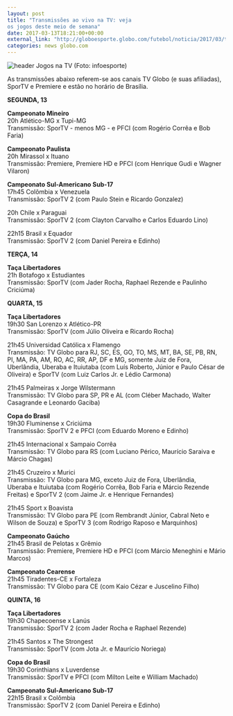 ```yaml
---
layout: post
title: "Transmissões ao vivo na TV: veja
os jogos deste meio de semana"
date: 2017-03-13T18:21:00+00:00
external_link: "http://globoesporte.globo.com/futebol/noticia/2017/03/transmissoes-ao-vivo-na-tv-veja-os-jogos-deste-meio-de-semana.html"
categories: news globo.com
---
```

 ![header Jogos na TV (Foto: infoesporte)](http://s2.glbimg.com/qnuAu1qIFFpd2ICyfCdetEB9agI=/0x0:689x86/690x86/s.glbimg.com/es/ge/f/original/2015/03/10/header_jogos-na-tv_2.jpg "header Jogos na TV (Foto: infoesporte)")  

As transmissões abaixo referem-se aos canais TV Globo (e suas afiliadas), SporTV e Premiere e estão no horário de Brasília.  
  
**SEGUNDA, 13**

**Campeonato Mineiro**  
20h Atlético-MG x Tupi-MG  
Transmissão: SporTV - menos MG - e PFCI (com Rogério Corrêa e Bob Faria)  
  
**Campeonato Paulista**  
20h Mirassol x Ituano  
Transmissão: Premiere, Premiere HD e PFCI (com Henrique Gudi e Wagner Vilaron)

**Campeonato Sul-Americano Sub-17**  
17h45 Colômbia x Venezuela  
Transmissão: SporTV 2 (com Paulo Stein e Ricardo Gonzalez)  
  
20h Chile x Paraguai  
Transmissão: SporTV 2 (com Clayton Carvalho e Carlos Eduardo Lino)

22h15 Brasil x Equador  
Transmissão: SporTV 2 (com Daniel Pereira e Edinho)

**TERÇA, 14**

**Taça Libertadores**  
21h Botafogo x Estudiantes  
Transmissão:&nbsp;SporTV (com Jader Rocha, Raphael Rezende e Paulinho Criciúma)  
  
**QUARTA, 15**

**Taça Libertadores**  
19h30 San Lorenzo x Atlético-PR  
Transmissão:&nbsp;SporTV (com Júlio Oliveira e Ricardo Rocha)

21h45 Universidad Católica x Flamengo  
Transmissão:&nbsp;TV Globo para RJ, SC, ES, GO, TO, MS, MT, BA, SE, PB, RN, PI, MA, PA, AM, RO, AC, RR, AP, DF e MG, somente Juiz de Fora, Uberlândia, Uberaba e Ituiutaba (com Luís Roberto, Júnior e Paulo César de Oliveira) e SporTV (com Luiz Carlos Jr. e Lédio Carmona)  
  
21h45 Palmeiras x Jorge Wilstermann  
Transmissão:&nbsp;TV Globo para SP, PR e AL (com Cléber Machado, Walter Casagrande e Leonardo Gaciba)

**Copa do Brasil**  
19h30 Fluminense x Criciúma  
Transmissão:&nbsp;SporTV 2 e PFCI (com Eduardo Moreno e Edinho)

21h45 Internacional x Sampaio Corrêa  
Transmissão: TV Globo para RS (com Luciano Périco, Maurício Saraiva e Márcio Chagas)

21h45 Cruzeiro x Murici  
Transmissão: TV Globo para MG, exceto Juiz de Fora, Uberlândia, Uberaba&nbsp;e Ituiutaba (com Rogério Corrêa, Bob Faria e Márcio Rezende Freitas) e SporTV 2 (com Jaime Jr. e Henrique Fernandes)  
  
21h45 Sport x Boavista  
Transmissão: TV Globo para PE (com Rembrandt Júnior, Cabral Neto e Wilson de Souza) e SporTV 3 (com Rodrigo Raposo e Marquinhos)

**Campeonato Gaúcho**  
21h45 Brasil de Pelotas x Grêmio  
Transmissão:&nbsp;Premiere, Premiere HD e PFCI (com Márcio Meneghini e Mário Marcos)

**Campeonato Cearense**  
21h45 Tiradentes-CE x Fortaleza  
Transmissão: TV Globo para CE (com Kaio Cézar e Juscelino Filho)  
  
**QUINTA, 16**

**Taça Libertadores**  
19h30 Chapecoense x Lanús  
Transmissão:&nbsp;SporTV 2 (com Jader Rocha e Raphael Rezende)  
  
21h45 Santos x The Strongest  
Transmissão:&nbsp;SporTV (com Jota Jr. e Maurício Noriega)  
  
**Copa do Brasil&nbsp;**  
19h30 Corinthians x Luverdense  
Transmissão:&nbsp;SporTV e PFCI (com Milton Leite e William Machado)

**Campeonato Sul-Americano Sub-17**  
22h15 Brasil x Colômbia  
Transmissão: SporTV 2 (com Daniel Pereira e Edinho)

